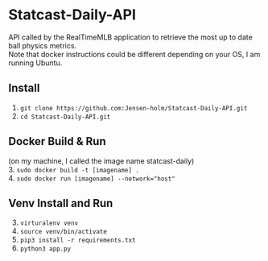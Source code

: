 # Statcast-Daily-API
API called by the RealTimeMLB application to retrieve the most up to date ball physics metrics. <br>
Note that docker instructions could be different depending on your OS, I am running Ubuntu.

## Install

1. `git clone https://github.com:Jensen-holm/Statcast-Daily-API.git`
2. `cd Statcast-Daily-API.git`

## Docker Build & Run 

(on my machine, I called the image name statcast-daily) <br>
3. `sudo docker build -t [imagename] .` <br> 
4. `sudo docker run [imagename] --network="host"`


## Venv Install and Run

3. `virturalenv venv`
4. `source venv/bin/activate`
5. `pip3 install -r requirements.txt`
6. `python3 app.py`



